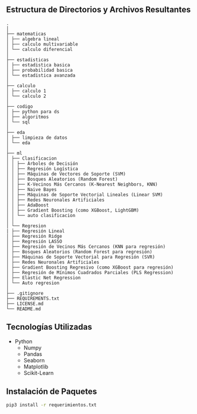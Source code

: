 ## Estructura de Directorios y Archivos Resultantes
    .
    │ 
    ├── matematicas
    │ ├── algebra lineal
    │ ├── calculo multivariable
    │ └── calculo diferencial
    │ 
    ├── estadisticas
    │ ├── estadistica basica
    │ ├── probabilidad basica
    │ └── estadistica avanzada
    │ 
    ├── calculo
    │ ├── calculo 1
    │ └── calculo 2
    │ 
    ├── codigo
    │ ├── python para ds
    │ ├── algoritmos
    │ └── sql
    │ 
    ├── eda
    │ ├── limpieza de datos
    │ └── eda
    │ 
    ├── ml
    │ ├── Clasificacion
    │ │ ├── Árboles de Decisión
    │ │ ├── Regresión Logística
    │ │ ├── Máquinas de Vectores de Soporte (SVM)
    │ │ ├── Bosques Aleatorios (Random Forest)
    │ │ ├── K-Vecinos Más Cercanos (K-Nearest Neighbors, KNN)
    │ │ ├── Naive Bayes
    │ │ ├── Máquinas de Soporte Vectorial Lineales (Linear SVM)
    │ │ ├── Redes Neuronales Artificiales
    │ │ ├── AdaBoost
    │ │ ├── Gradient Boosting (como XGBoost, LightGBM)
    │ │ └── auto clasificacion
    │ │ 
    │ └── Regresion
    | ├── Regresión Lineal
    │ ├── Regresión Ridge
    │ ├── Regresión LASSO
    │ ├── Regresión de Vecinos Más Cercanos (KNN para regresión)
    │ ├── Bosques Aleatorios (Random Forest para regresión)
    │ ├── Máquinas de Soporte Vectorial para Regresión (SVR)
    │ ├── Redes Neuronales Artificiales
    │ ├── Gradient Boosting Regresivo (como XGBoost para regresión)
    │ ├── Regresión de Mínimos Cuadrados Parciales (PLS Regression)
    │ ├── Elastic Net Regression
    │ └── Auto regresion
    │ 
    ├── .gitignore
    ├── REQUIREMENTS.txt
    ├── LICENSE.md
    └── README.md 

## Tecnologías Utilizadas
- Python
  - Numpy
  - Pandas
  - Seaborn
  - Matplotlib
  - Scikit-Learn

## Instalación de Paquetes
```bash
pip3 install -r requerimientos.txt
```
